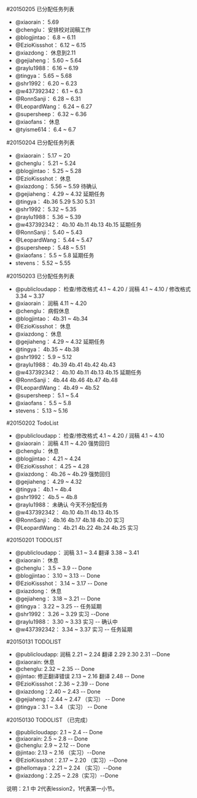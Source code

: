 #20150205 已分配任务列表
* @xiaorain：			5.69
* @chenglu：		安排校对润稿工作
* @blogjintao：			6.8 ~ 6.11
* @EzioKissshot：			6.12 ~ 6.15
* @xiazdong：			休息到2.11
* @gejiaheng：			5.60 ~ 5.64
* @raylu1988：			6.16 ~ 6.19
* @tingya：			5.65 ~ 5.68
* @shr1992：			6.20 ~ 6.23
* @w437392342：			6.1 ~ 6.3
* @RonnSanji：			6.28 ~ 6.31
* @LeopardWang：			6.24 ~ 6.27
* @supersheep：			6.32 ~ 6.36
* @xiaofans：			休息
* @tyisme614：			6.4 ~ 6.7


#20150204 已分配任务列表
* @xiaorain：		5.17 ~ 20
* @chenglu：		5.21 ~ 5.24
* @blogjintao：		5.25 ~ 5.28
* @EzioKissshot：		休息
* @xiazdong：		5.56 ~ 5.59 待确认
* @gejiaheng：		4.29 ~ 4.32 延期任务
* @tingya：		4b.36 5.29 5.30 5.31
* @shr1992：		5.32 ~ 5.35
* @raylu1988：		5.36 ~ 5.39
* @w437392342：		4b.10 4b.11 4b.13 4b.15 延期任务
* @RonnSanji：		5.40 ~ 5.43
* @LeopardWang：		5.44 ~ 5.47
* @supersheep：		5.48 ~ 5.51
* @xiaofans：		5.5 ~ 5.8 延期任务
* stevens：		5.52 ~ 5.55


#20150203 已分配任务列表
* @publicloudapp：		检查/修改格式 4.1 ~ 4.20 / 润稿 4.1 ~ 4.10 / 修改格式 3.34 ~ 3.37
* @xiaorain：		润稿 4.11 ~ 4.20
* @chenglu：		病假休息
* @blogjintao：		4b.31 ~ 4b.34
* @EzioKissshot：		休息
* @xiazdong：		休息
* @gejiaheng：		4.29 ~ 4.32 延期任务
* @tingya：		4b.35 ~ 4b.38
* @shr1992：		5.9 ~ 5.12
* @raylu1988：		4b.39 4b.41 4b.42 4b.43
* @w437392342：		4b.10 4b.11 4b.13 4b.15 延期任务
* @RonnSanji：		4b.44 4b.46 4b.47 4b.48
* @LeopardWang：		4b.49 ~ 4b.52
* @supersheep：		5.1 ~ 5.4
* @xiaofans：		5.5 ~ 5.8
* stevens：		5.13 ~ 5.16


#20150202 TodoList

* @publicloudapp：	检查/修改格式 4.1 ~ 4.20 / 润稿 4.1 ~ 4.10		
* @xiaorain：	润稿 4.11 ~ 4.20		强势回归
* @chenglu：	休息		
* @blogjintao：	4.21 ~ 4.24		
* @EzioKissshot：	4.25 ~ 4.28		
* @xiazdong：	4b.26 ~ 4b.29		强势回归
* @gejiaheng：	4.29 ~ 4.32		
* @tingya：	4b.1 ~ 4b.4		
* @shr1992：	4b.5 ~ 4b.8		
* @raylu1988：	未确认	今天不分配任务	
* @w437392342：	4b.10 4b.11 4b.13 4b.15		
* @RonnSanji：	4b.16 4b.17 4b.18 4b.20		实习
* @LeopardWang：	4b.21 4b.22 4b.24 4b.25		实习

#20150201 TODOLIST

* @publicloudapp：	润稿 3.1 ~ 3.4 翻译 3.38 ~ 3.41		
* @xiaorain：	休息		
* @chenglu：	3.5 ~ 3.9		-- Done
* @blogjintao：	3.10 ~ 3.13		-- Done
* @EzioKissshot：	3.14 ~ 3.17		-- Done
* @xiazdong：	休息		
* @gejiaheng：	3.18 ~ 3.21		-- Done
* @tingya：	3.22 ~ 3.25		-- 任务延期
* @shr1992：	3.26 ~ 3.29		实习  --Done
* @raylu1988：	3.30 ~ 3.33		实习 -- 确认中
* @w437392342：	3.34 ~ 3.37		实习 -- 任务延期


#20150131 TODOLIST

* @publicloudapp: 润稿 2.21 ~ 2.24 翻译 2.29 2.30 2.31 --Done
* @xiaorain: 休息
* @chenglu: 2.32 ~ 2.35  -- Done
* @jintao: 修正翻译错误 2.13 ~ 2.16 翻译 2.48  -- Done
* @EzioKissshot：2.36 ~ 2.39  -- Done
* @xiazdong：2.40 ~ 2.43  -- Done
* @gejiaheng：2.44 ~ 2.47 （实习）  -- Done
* @tingya：3.1 ~ 3.4 （实习）  -- Done


#20150130 TODOLIST （已完成）

* @publicloudapp: 2.1 ~ 2.4  -- Done
* @xiaorain: 2.5 ~ 2.8  -- Done
* @chenglu: 2.9 ~ 2.12  -- Done
* @jintao: 2.13 ~ 2.16 （实习）--Done
* @EzioKissshot：2.17 ~ 2.20 （实习）--Done
* @hellomaya：2.21 ~ 2.24 （实习）--Done
* @xiazdong：2.25 ~ 2.28（实习）--Done

说明：2.1 中 2代表lession2，1代表第一小节。

